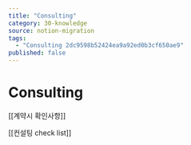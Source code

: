 ```yaml
---
title: "Consulting"
category: 30-knowledge
source: notion-migration
tags:
  - "Consulting 2dc9598b52424ea9a92ed0b3cf650ae9"
published: false
---
```


# Consulting

[[계약시 확인사항]]

[[컨설팅 check list]]
